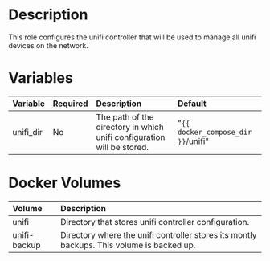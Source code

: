 # Description

This role configures the unifi controller that will be used to manage all unifi devices on the network.

# Variables

| Variable  | Required | Description                                                            | Default                            |
|:----------|:---------|:-----------------------------------------------------------------------|:-----------------------------------|
| unifi_dir | No       | The path of the directory in which unifi configuration will be stored. | "`{{ docker_compose_dir }}`/unifi" | 

# Docker Volumes

 | Volume       | Description                                                                                |
|:-------------|:-------------------------------------------------------------------------------------------|
 | unifi        | Directory that stores unifi controller configuration.                                      |
 | unifi-backup | Directory where the unifi controller stores its montly backups.  This volume is backed up. |
